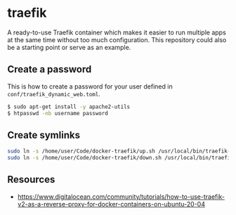 # traefik

A ready-to-use Traefik container which makes it easier to run multiple apps at the same time
without too much configuration. This repository could also be a starting point or serve as
an example.

## Create a password

This is how to create a password for your user defined in ``conf/traefik_dynamic_web.toml``.

```sh
$ sudo apt-get install -y apache2-utils
$ htpasswd -nb username password
```

## Create symlinks

```sh
sudo ln -s /home/user/Code/docker-traefik/up.sh /usr/local/bin/traefik-up
sudo ln -s /home/user/Code/docker-traefik/down.sh /usr/local/bin/traefik-down
```

## Resources

- https://www.digitalocean.com/community/tutorials/how-to-use-traefik-v2-as-a-reverse-proxy-for-docker-containers-on-ubuntu-20-04

